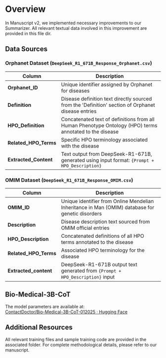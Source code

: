 # Overview

In Manuscript v2, we implemented necessary improvements to our Summarizer. All relevant textual data involved in this improvement are provided in this file dir.

## Data Sources

### Orphanet Dataset (`DeepSeek_R1_671B_Response_Orphanet.csv`)

| Column | Description |
| --- | --- |
| **Orphanet_ID** | Unique identifier assigned by Orphanet for diseases |
| **Definition** | Disease definition text directly sourced from the 'Definition' section of Orphanet disease entries |
| **HPO_Definition** | Concatenated text of definitions from all Human Phenotype Ontology (HPO) terms annotated to the disease |
| **Related_HPO_Terms** | Specific HPO terminology associated with the disease |
| **Extracted_Content** | Text output from DeepSeek-R1-671B, generated using input format: `{Prompt + HPO_Description}` |

### OMIM Dataset (`DeepSeek_R1_671B_Response_OMIM.csv`)

| Column | Description |
| --- | --- |
| **OMIM_ID** | Unique identifier from Online Mendelian Inheritance in Man (OMIM) database for genetic disorders |
| **Description** | Disease description text sourced from OMIM official entries |
| **HPO_Description** | Concatenated definitions of all HPO terms annotated to the disease |
| **Related_HPO_Terms** | Associated HPO terminology for the disease |
| **Extracted_content** | DeepSeek-R1-671B output text generated from `{Prompt + HPO_Description}` input |

##

## Bio-Medical-3B-CoT

The model parameters are available at:  
[ContactDoctor/Bio-Medical-3B-CoT-012025 · Hugging Face](https://huggingface.co/ContactDoctor/Bio-Medical-3B-CoT-012025)

## Additional Resources

All relevant training files and sample training code are provided in the associated folder. For complete methodological details, please refer to our manuscript.
